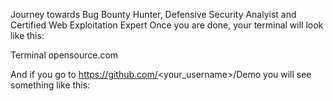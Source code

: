 Journey towards Bug Bounty Hunter, Defensive Security Analyist and Certified Web Exploitation Expert
Once you are done, your terminal will look like this:

Terminal
opensource.com

And if you go to https://github.com/<your_username>/Demo you will see something like this:
